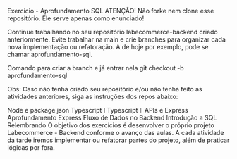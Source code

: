 Exercício - Aprofundamento SQL
ATENÇÃO! Não forke nem clone esse repositório. Ele serve apenas como enunciado!


Continue trabalhando no seu repositório labecommerce-backend criado anteriormente. Evite trabalhar na main e crie branches para organizar cada nova implementação ou refatoração. A de hoje por exemplo, pode se chamar aprofundamento-sql.

Comando para criar a branch e já entrar nela
git checkout -b aprofundamento-sql

Obs: Caso não tenha criado seu repositório e/ou não tenha feito as atividades anteriores, siga as instruções dos repos abaixo:

Node e package.json
Typescript I
Typescript II
APIs e Express
Aprofundamento Express
Fluxo de Dados no Backend
Introdução a SQL
Relembrando
O objetivo dos exercícios é desenvolver o próprio projeto Labecommerce - Backend conforme o avanço das aulas. A cada atividade da tarde iremos implementar ou refatorar partes do projeto, além de praticar lógicas por fora.